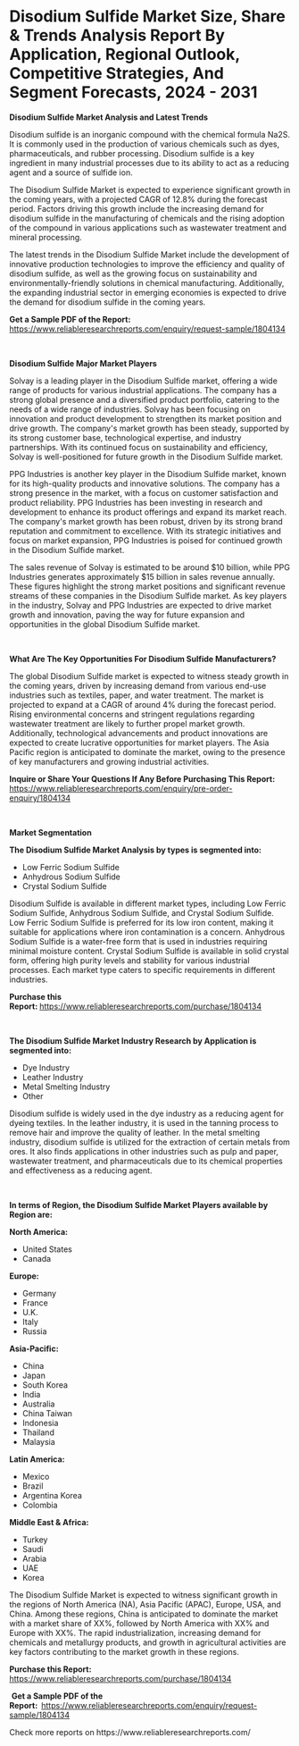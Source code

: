 <p><h1>Disodium Sulfide Market Size, Share & Trends Analysis Report By Application, Regional Outlook, Competitive Strategies, And Segment Forecasts, 2024 - 2031</h1></p><p><strong>Disodium Sulfide Market Analysis and Latest Trends</strong></p>
<p><p>Disodium sulfide is an inorganic compound with the chemical formula Na2S. It is commonly used in the production of various chemicals such as dyes, pharmaceuticals, and rubber processing. Disodium sulfide is a key ingredient in many industrial processes due to its ability to act as a reducing agent and a source of sulfide ion.</p><p>The Disodium Sulfide Market is expected to experience significant growth in the coming years, with a projected CAGR of 12.8% during the forecast period. Factors driving this growth include the increasing demand for disodium sulfide in the manufacturing of chemicals and the rising adoption of the compound in various applications such as wastewater treatment and mineral processing.</p><p>The latest trends in the Disodium Sulfide Market include the development of innovative production technologies to improve the efficiency and quality of disodium sulfide, as well as the growing focus on sustainability and environmentally-friendly solutions in chemical manufacturing. Additionally, the expanding industrial sector in emerging economies is expected to drive the demand for disodium sulfide in the coming years.</p></p>
<p><strong>Get a Sample PDF of the Report:&nbsp;</strong> <a href="https://www.reliableresearchreports.com/enquiry/request-sample/1804134">https://www.reliableresearchreports.com/enquiry/request-sample/1804134</a></p>
<p>&nbsp;</p>
<p><strong>Disodium Sulfide Major Market Players</strong></p>
<p><p>Solvay is a leading player in the Disodium Sulfide market, offering a wide range of products for various industrial applications. The company has a strong global presence and a diversified product portfolio, catering to the needs of a wide range of industries. Solvay has been focusing on innovation and product development to strengthen its market position and drive growth. The company's market growth has been steady, supported by its strong customer base, technological expertise, and industry partnerships. With its continued focus on sustainability and efficiency, Solvay is well-positioned for future growth in the Disodium Sulfide market.</p><p>PPG Industries is another key player in the Disodium Sulfide market, known for its high-quality products and innovative solutions. The company has a strong presence in the market, with a focus on customer satisfaction and product reliability. PPG Industries has been investing in research and development to enhance its product offerings and expand its market reach. The company's market growth has been robust, driven by its strong brand reputation and commitment to excellence. With its strategic initiatives and focus on market expansion, PPG Industries is poised for continued growth in the Disodium Sulfide market.</p><p>The sales revenue of Solvay is estimated to be around $10 billion, while PPG Industries generates approximately $15 billion in sales revenue annually. These figures highlight the strong market positions and significant revenue streams of these companies in the Disodium Sulfide market. As key players in the industry, Solvay and PPG Industries are expected to drive market growth and innovation, paving the way for future expansion and opportunities in the global Disodium Sulfide market.</p></p>
<p>&nbsp;</p>
<p><strong>What Are The Key Opportunities For Disodium Sulfide Manufacturers?</strong></p>
<p><p>The global Disodium Sulfide market is expected to witness steady growth in the coming years, driven by increasing demand from various end-use industries such as textiles, paper, and water treatment. The market is projected to expand at a CAGR of around 4% during the forecast period. Rising environmental concerns and stringent regulations regarding wastewater treatment are likely to further propel market growth. Additionally, technological advancements and product innovations are expected to create lucrative opportunities for market players. The Asia Pacific region is anticipated to dominate the market, owing to the presence of key manufacturers and growing industrial activities.</p></p>
<p><strong>Inquire or Share Your Questions If Any Before Purchasing This Report:</strong> <a href="https://www.reliableresearchreports.com/enquiry/pre-order-enquiry/1804134">https://www.reliableresearchreports.com/enquiry/pre-order-enquiry/1804134</a></p>
<p>&nbsp;</p>
<p><strong>Market Segmentation</strong></p>
<p><strong>The Disodium Sulfide Market Analysis by types is segmented into:</strong></p>
<p><ul><li>Low Ferric Sodium Sulfide</li><li>Anhydrous Sodium Sulfide</li><li>Crystal Sodium Sulfide</li></ul></p>
<p><p>Disodium Sulfide is available in different market types, including Low Ferric Sodium Sulfide, Anhydrous Sodium Sulfide, and Crystal Sodium Sulfide. Low Ferric Sodium Sulfide is preferred for its low iron content, making it suitable for applications where iron contamination is a concern. Anhydrous Sodium Sulfide is a water-free form that is used in industries requiring minimal moisture content. Crystal Sodium Sulfide is available in solid crystal form, offering high purity levels and stability for various industrial processes. Each market type caters to specific requirements in different industries.</p></p>
<p><strong>Purchase this Report:&nbsp;</strong><a href="https://www.reliableresearchreports.com/purchase/1804134">https://www.reliableresearchreports.com/purchase/1804134</a></p>
<p>&nbsp;</p>
<p><strong>The Disodium Sulfide Market Industry Research by Application is segmented into:</strong></p>
<p><ul><li>Dye Industry</li><li>Leather Industry</li><li>Metal Smelting Industry</li><li>Other</li></ul></p>
<p><p>Disodium sulfide is widely used in the dye industry as a reducing agent for dyeing textiles. In the leather industry, it is used in the tanning process to remove hair and improve the quality of leather. In the metal smelting industry, disodium sulfide is utilized for the extraction of certain metals from ores. It also finds applications in other industries such as pulp and paper, wastewater treatment, and pharmaceuticals due to its chemical properties and effectiveness as a reducing agent.</p></p>
<p>&nbsp;</p>
<p><strong>In terms of Region, the Disodium Sulfide Market Players available by Region are:</strong></p>
<p>
    <p> <strong> North America: </strong>
        <ul>
            <li>United States</li>
            <li>Canada</li>
        </ul>
        </p> 
    <p> <strong> Europe: </strong>
        <ul>
            <li>Germany</li>
            <li>France</li>
            <li>U.K.</li>
            <li>Italy</li>
            <li>Russia</li>
        </ul>
        </p> 
    <p> <strong> Asia-Pacific: </strong>
        <ul>
            <li>China</li>
            <li>Japan</li>
            <li>South Korea</li>
            <li>India</li>
            <li>Australia</li>
            <li>China Taiwan</li>
            <li>Indonesia</li>
            <li>Thailand</li>
            <li>Malaysia</li>
        </ul>
        </p> 
    <p> <strong> Latin America: </strong>
        <ul>
            <li>Mexico</li>
            <li>Brazil</li>
            <li>Argentina Korea</li>
            <li>Colombia</li>
        </ul>
        </p> 
    <p> <strong> Middle East & Africa: </strong>
        <ul>
            <li>Turkey</li>
            <li>Saudi</li>
            <li>Arabia</li>
            <li>UAE</li>
            <li>Korea</li>
        </ul>
    </p>
    </p>
<p><p>The Disodium Sulfide Market is expected to witness significant growth in the regions of North America (NA), Asia Pacific (APAC), Europe, USA, and China. Among these regions, China is anticipated to dominate the market with a market share of XX%, followed by North America with XX% and Europe with XX%. The rapid industrialization, increasing demand for chemicals and metallurgy products, and growth in agricultural activities are key factors contributing to the market growth in these regions.</p></p>
<p><strong>Purchase this Report: </strong><a href="https://www.reliableresearchreports.com/purchase/1804134">https://www.reliableresearchreports.com/purchase/1804134</a></p>
<p>&nbsp;<strong>Get a Sample PDF of the Report:&nbsp;&nbsp;</strong><a href="https://www.reliableresearchreports.com/enquiry/request-sample/1804134">https://www.reliableresearchreports.com/enquiry/request-sample/1804134</a></p>
<p><strong></strong></p>
<p>Check more reports on https://www.reliableresearchreports.com/</p>